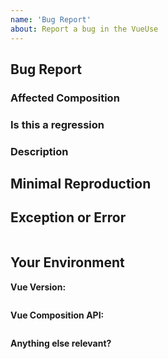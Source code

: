 ```yaml
---
name: 'Bug Report'
about: Report a bug in the VueUse
---
```


## Bug Report

### Affected Composition

<!-- The issue is caused by composition... -->

### Is this a regression

<!-- Yes, the previous version in which this bug was not present was: ... -->

### Description

<!-- A clear and concise description of the problem... -->

## Minimal Reproduction

<!-- Stackblitz application or GitHub repository... -->

## Exception or Error

```plain

```

## Your Environment

**Vue Version:**

```plain

```

**Vue Composition API:**

```plain

```

**Anything else relevant?**

<!-- Is this a browser specific issue? If so, please specify the browser and version. -->

<!-- Do any of these matter: operating system, IDE, package manager, HTTP server, ...? If so, please mention it below. -->
